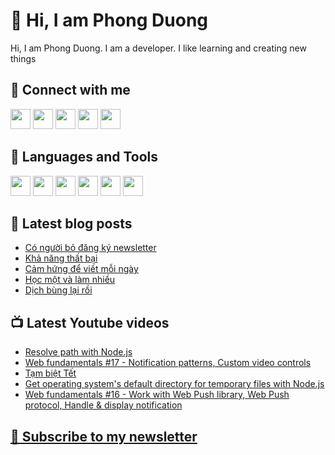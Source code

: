 # 👋 Hi, I am Phong Duong

Hi, I am Phong Duong. I am a developer. I like learning and creating new things

## 🔗 Connect with me
[<img height="32" width="32" src="https://cdn.jsdelivr.net/npm/simple-icons@v3/icons/youtube.svg" />](https://www.youtube.com/channel/UCXykqt3V2-9bYXKWZRcH0rA)
[<img height="32" width="32" src="https://cdn.jsdelivr.net/npm/simple-icons@v3/icons/instagram.svg" />](https://www.instagram.com/phongduonglh/)
[<img height="32" width="32" src="https://cdn.jsdelivr.net/npm/simple-icons@v3/icons/twitter.svg" />](https://twitter.com/koo_gio)
[<img height="32" width="32" src="https://cdn.jsdelivr.net/npm/simple-icons@v3/icons/facebook.svg" />](https://www.facebook.com/koogio)
[<img height="32" width="32" src="https://cdn.jsdelivr.net/npm/simple-icons@v3/icons/linkedin.svg" />](https://www.linkedin.com/in/phong-duong/)

## 🧰 Languages and Tools

[<img height="32" width="32" src="https://cdn.jsdelivr.net/npm/simple-icons@v3/icons/javascript.svg" />](javascript)
[<img height="32" width="32" src="https://cdn.jsdelivr.net/npm/simple-icons@v3/icons/html5.svg" />](html5)
[<img height="32" width="32" src="https://cdn.jsdelivr.net/npm/simple-icons@v3/icons/css3.svg" />](css3)
[<img height="32" width="32" src="https://cdn.jsdelivr.net/npm/simple-icons@v3/icons/node-dot-js.svg" />](nodejs)
[<img height="32" width="32" src="https://cdn.jsdelivr.net/npm/simple-icons@v3/icons/react.svg" />](react)
[<img height="32" width="32" src="https://cdn.jsdelivr.net/npm/simple-icons@v3/icons/vue-dot-js.svg" />](vue)

## 📝 Latest blog posts

<!-- BLOG-POST-LIST:START -->
- [Có người bỏ đăng ký newsletter](https://phongduong.dev/blog/co-nguoi-bo-dang-ky-newsletter/)
- [Khả năng thất bại](https://phongduong.dev/blog/kha-nang-that-bai/)
- [Cảm hứng để viết mỗi ngày](https://phongduong.dev/blog/cam-hung-de-viet-moi-ngay/)
- [Học một và làm nhiều](https://phongduong.dev/blog/hoc-mot-va-lam-nhieu/)
- [Dịch bùng lại rồi](https://phongduong.dev/blog/dich-bung-lai-roi/)
<!-- BLOG-POST-LIST:END -->

## 📺 Latest Youtube videos

<!-- YOUTUBE-VIDEO-LIST:START -->
- [Resolve path with Node.js](https://www.youtube.com/watch?v=vLcWc9Bw_KM)
- [Web fundamentals #17 - Notification patterns, Custom video controls](https://www.youtube.com/watch?v=WNhQOuUdVsI)
- [Tạm biệt Tết](https://www.youtube.com/watch?v=oGimcfs8YX8)
- [Get operating system's default directory for temporary files with Node.js](https://www.youtube.com/watch?v=D7QjkJiHwNI)
- [Web fundamentals #16 - Work with Web Push library, Web Push protocol, Handle & display notification](https://www.youtube.com/watch?v=SKaDUY5EG14)
<!-- YOUTUBE-VIDEO-LIST:END -->

## [💌 Subscribe to my newsletter](https://koogio.substack.com/)
